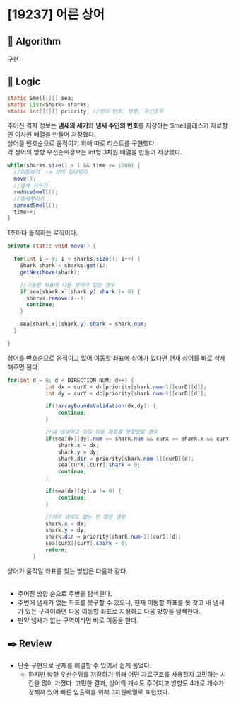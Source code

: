 # [19237] 어른 상어

## :pushpin: **Algorithm**

구현

## :round_pushpin: **Logic**

```java
static Smell[][] sea;
static List<Shark> sharks;
static int[][][] priority; //상어 번호, 방향, 우선순위
```

주어진 격자 정보는 **냄새의 세기**와 **냄새 주인의 번호**를 저장하는 Smell클래스가 자료형인 이차원 배열을 만들어 저장했다.
<br/>
상어를 번호순으로 움직이기 위해 따로 리스트를 구현했다.<br/>
각 상어의 방향 우선순위정보는 int형 3차원 배열을 만들어 저장했다.</br>

```java
while(sharks.size() > 1 && time <= 1000) {
  //이동하기  -> 상어 잡아먹기
  move();
  //냄새 지우기
  reduceSmell();
  //냄새뿌리기
  spreadSmell();
  time++;
}
```

1초마다 동작하는 로직이다.

```java
private static void move() {

  for(int i = 0; i < sharks.size(); i++) {
    Shark shark = sharks.get(i);
    getNextMove(shark);

    //이동한 좌표에 다른 상어가 있는 경우
    if(sea[shark.x][shark.y].shark != 0) {
      sharks.remove(i--);
      continue;
    }

    sea[shark.x][shark.y].shark = shark.num;
  }

}
```

상어를 번호순으로 움직이고 있어 이동할 좌표에 상어가 있다면 현재 상어를 바로 삭제해주면 된다.

```java
for(int d = 0; d < DIRECTION_NUM; d++) {
			int dx = curX + dr[priority[shark.num-1][curD][d]];
			int dy = curY + dc[priority[shark.num-1][curD][d]];

			if(!arrayBoundsValidation(dx,dy)) {
				continue;
			}

			//내 냄새이고 아직 이동 좌표를 못찾았을 경우
			if(sea[dx][dy].num == shark.num && curX == shark.x && curY == shark.y) {
				shark.x = dx;
				shark.y = dy;
				shark.dir = priority[shark.num-1][curD][d];
				sea[curX][curY].shark = 0;
				continue;
			}

			if(sea[dx][dy].w != 0) {
				continue;
			}

			//아무 냄새도 없는 칸 찾은 경우
			shark.x = dx;
			shark.y = dy;
			shark.dir = priority[shark.num-1][curD][d];
			sea[curX][curY].shark = 0;
			return;
		}
```

상어가 움직일 좌표를 찾는 방법은 다음과 같다.<br/><br/>

- 주어진 방향 순으로 주변을 탐색한다.
- 주변에 냄새가 없는 좌표를 못구할 수 있으니, 현재 이동할 좌표를 못 찾고 내 냄새가 있는 구역이라면 다음 이동할 좌표로 지정하고 다음 방향을 탐색한다.
- 만약 냄새가 없는 구역이라면 바로 이동을 한다.

## :black_nib: **Review**

- 단순 구현으로 문제를 해결할 수 있어서 쉽게 풀었다.
  - 하지만 방향 우선순위를 저장하기 위해 어떤 자료구조를 사용할지 고민하는 시간을 많이 가졌다. 고민한 결과, 상어의 개수도 주어지고 방향도 4개로 개수가 정해져 있어 빠른 입출력을 위해 3차원배열로 표현했다.
